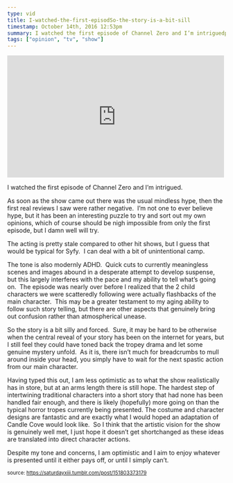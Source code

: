```yaml
---
type: vid
title: I-watched-the-first-episodSo-the-story-is-a-bit-sill
timestamp: October 14th, 2016 12:53pm
summary: I watched the first episode of Channel Zero and I’m intriguedppAs soon as the show came out there was the usual mindless hype then the first reaThe acting is pretty stale compared to other hit shows but I guess that would be typical for Syfy  I can deal with a bit of unintentional campSo the story is a bit silly and forced  Sure it may be hard to be otherwise when the central reveal of your story has been on the internet for yearsHaving typed this out I am less optimistic as to what the show realistically has in store but at an arms length there is still hope The hardest stepDespite my tone and concerns I am optimistic and I aim to enjoy whatever is presented until it either pays off or until I simply can’tp 
tags: ["opinion", "tv", "show"]
---
```

<iframe width="500" height="281"  id="youtube_iframe" src="https://www.youtube.com/embed/z0t9pCnRW4o?feature=oembed&amp;enablejsapi=1&amp;origin=http://safe.txmblr.com&amp;wmode=opaque" frameborder="0" allow="accelerometer; autoplay; clipboard-write; encrypted-media; gyroscope; picture-in-picture" allowfullscreen></iframe>                    
                                            <div class="caption"><p>I watched the first episode of Channel Zero and I’m intrigued.</p><p>As soon as the show came out there was the usual mindless hype, then the first real reviews I saw were rather negative.  I’m not one to ever believe hype, but it has been an interesting puzzle to try and sort out my own opinions, which of course should be nigh impossible from only the first episode, but I damn well will try.</p><p>The acting is pretty stale compared to other hit shows, but I guess that would be typical for Syfy.  I can deal with a bit of unintentional camp.</p><p>

The tone is also modernly ADHD.  Quick cuts to currently meaningless scenes and images abound in a desperate attempt to develop suspense, but this largely interferes with the pace and my ability to tell what’s going on.  The episode was nearly over before I realized that the 2 child characters we were scatteredly following were actually flashbacks of the main character.  This may be a greater testament to my aging ability to follow such story telling, but there are other aspects that genuinely bring out confusion rather than atmospherical unease.<br/></p><p>So the story is a bit silly and forced.  Sure, it may be hard to be otherwise when the central reveal of your story has been on the internet for years, but I still feel they could have toned back the tropey drama and let some genuine mystery unfold.  As it is, there isn’t much for breadcrumbs to mull around inside your head, you simply have to wait for the next spastic action from our main character.</p><p>Having typed this out, I am less optimistic as to what the show realistically has in store, but at an arms length there is still hope. The hardest step of intertwining traditional characters into a short story that had none has been handled fair enough, and there is likely (hopefully) more going on than the typical horror tropes currently being presented. The costume and character designs are fantastic and are exactly what I would hoped an adaptation of Candle Cove would look like.  So I think that the artistic vision for the show is genuinely well met, I just hope it doesn’t get shortchanged as these ideas are translated into direct character actions. </p><p>Despite my tone and concerns, I am optimistic and I aim to enjoy whatever is presented until it either pays off, or until I simply can’t.</p> </div>
                                                    
<small>source: https://saturdayxiii.tumblr.com/post/151803373179</small>